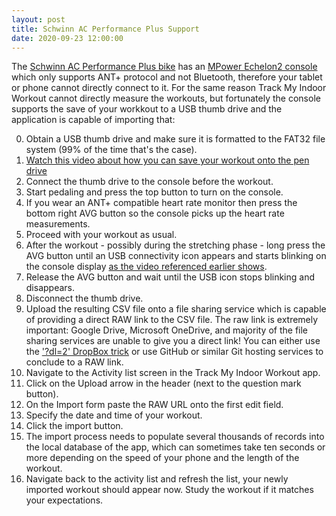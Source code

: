 ```yaml
---
layout: post
title: Schwinn AC Performance Plus Support
date: 2020-09-23 12:00:00
---
```

The [Schwinn AC Performance Plus bike](https://www.amazon.com/AC-Performance-Plus-Indoor-Cycle/dp/B002KV942W) has an [MPower Echelon2 console](https://www.amazon.com/Schwinn-MPower-Echelon2-Console-Upgrade/dp/B074TK4NQ2) which only supports ANT+ protocol and not Bluetooth, therefore your tablet or phone cannot directly connect to it. For the same reason Track My Indoor Workout cannot directly measure the workouts, but fortunately the console supports the save of your workkout to a USB thumb drive and the application is capable of importing that:

0. Obtain a USB thumb drive and make sure it is formatted to the FAT32 file system (99% of the time that's the case).
1. [Watch this video about how you can save your workout onto the pen drive](https://www.youtube.com/watch?v=ENkHdcV_E70)
1. Connect the thumb drive to the console before the workout.
1. Start pedaling and press the top button to turn on the console.
1. If you wear an ANT+ compatible heart rate monitor then press the bottom right AVG button so the console picks up the heart rate measurements.
1. Proceed with your workout as usual.
1. After the workout - possibly during the stretching phase - long press the AVG button until an USB connectivity icon appears and starts blinking on the console display [as the video referenced earlier shows](https://www.youtube.com/watch?v=ENkHdcV_E70).
1. Release the AVG button and wait until the USB icon stops blinking and disappears.
1. Disconnect the thumb drive.
1. Upload the resulting CSV file onto a file sharing service which is capable of providing a direct RAW link to the CSV file. The raw link is extremely important: Google Drive, Microsoft OneDrive, and majority of the file sharing services are unable to give you a direct link! You can either use the ['?dl=2' DropBox trick](https://www.youtube.com/watch?v=zM919plLAtk) or use GitHub or similar Git hosting services to conclude to a RAW link.
1. Navigate to the Activity list screen in the Track My Indoor Workout app.
1. Click on the Upload arrow in the header (next to the question mark button).
1. On the Import form paste the RAW URL onto the first edit field.
1. Specify the date and time of your workout.
1. Click the import button.
1. The import process needs to populate several thousands of records into the local database of the app, which can sometimes take ten seconds or more depending on the speed of your phone and the length of the workout.
1. Navigate back to the activity list and refresh the list, your newly imported workout should appear now. Study the workout if it matches your expectations.
